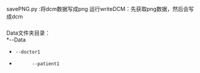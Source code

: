 savePNG.py :将dcm数据写成png
运行writeDCM：先获取png数据，然后会写成dcm

###
Data文件夹目录：  
*--Data
*     --doctor1
*           --patient1
 
